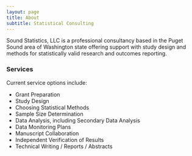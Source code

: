 ```yaml
---
layout: page
title: About
subtitle: Statistical Consulting
---
```


Sound Statistics, LLC is a professional consultancy based in the Puget Sound area of Washington state offering support with study design and methods for statistically valid research and outcomes reporting.

### Services

Current service options include:
- Grant Preparation 
- Study Design
- Choosing Statistical Methods
- Sample Size Determination
- Data Analysis, including Secondary Data Analysis
- Data Monitoring Plans
- Manuscript Collaboration
- Independent Verification of Results
- Technical Writing / Reports / Abstracts
